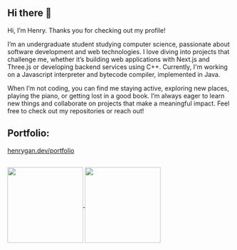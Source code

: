 ## Hi there 👋
Hi, I’m Henry. Thanks you for checking out my profile!

I’m an undergraduate student studying computer science, passionate about software development and web technologies. I love diving into projects that challenge me, whether it’s building web applications with Next.js and Three.js or developing backend services using C++. Currently, I'm working on a Javascript interpreter and bytecode compiler, implemented in Java.

When I’m not coding, you can find me staying active, exploring new places, playing the piano, or getting lost in a good book. I’m always eager to learn new things and collaborate on projects that make a meaningful impact. Feel free to check out my repositories or reach out!

## Portfolio:
 [henrygan.dev/portfolio](https://henrygan.dev/portfolio/)

## 

<a href="https://github.com/anuraghazra/github-readme-stats">
  <img height=170 align="center" src="https://streak-stats.demolab.com?user=gan-h&hide_border=true&border_radius=5&card_height=180&card_width=300&hide_longest_streak=true" />
</a>
<a href="https://github.com/anuraghazra/convoychat">
  <img height=170 align="center" src="https://github-readme-stats.vercel.app/api/top-langs?username=gan-h&layout=compact&langs_count=8&card_width=320" />
</a>

